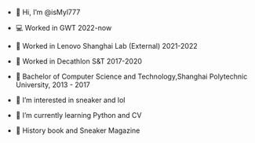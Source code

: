 - 👋 Hi, I’m @isMyl777

- 💻 Worked in GWT 2022-now
- 🔭 Worked in Lenovo Shanghai Lab (External) 2021-2022
- 🌱 Worked in Decathlon S&T 2017-2020
- 👯 Bachelor of Computer Science and Technology,Shanghai Polytechnic University, 2013 - 2017
- 👀 I’m interested in sneaker and lol
- 🌱 I’m currently learning Python and CV
- 📔 History book and Sneaker Magazine

<!---
isMyl777/isMyl777 is a ✨ special ✨ repository because its `README.md` (this file) appears on your GitHub profile.
You can click the Preview link to take a look at your changes.
--->
